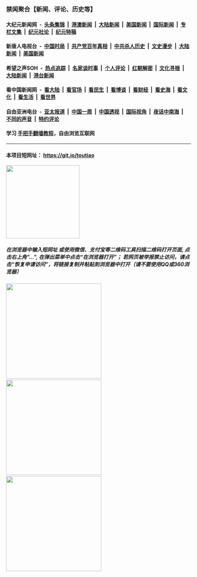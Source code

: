 ### 禁闻聚合【新闻、评论、历史等】

#### 大纪元新闻网 &nbsp;-&nbsp; [头条集锦](indexes/E头条集锦.md?t=02110402) &nbsp;|&nbsp; [港澳新闻](indexes/E港澳新闻.md?t=02110402)  &nbsp;|&nbsp; [大陆新闻](indexes/E大陆新闻.md?t=02110402) &nbsp;|&nbsp; [美国新闻](indexes/E美国新闻.md?t=02110402) &nbsp;|&nbsp; [国际新闻](indexes/E国际新闻.md?t=02110402) &nbsp;|&nbsp; [专栏文集](indexes/E专栏文集.md?t=02110402) &nbsp;|&nbsp; [纪元社论](indexes/E纪元社论.md?t=02110402) &nbsp;|&nbsp; [纪元特稿](indexes/E纪元特稿.md?t=02110402) 

#### 新唐人电视台 &nbsp;-&nbsp; [中国时局](indexes/N中国时局.md?t=02110402) &nbsp;|&nbsp; [共产党百年真相](indexes/N共产党百年真相.md?t=02110402) &nbsp;|&nbsp; [中共杀人历史](indexes/N中共杀人历史.md?t=02110402) &nbsp;|&nbsp; [文史漫步](indexes/N文史漫步.md?t=02110402) &nbsp;|&nbsp; [大陆新闻](indexes/N大陆新闻.md?t=02110402) &nbsp;|&nbsp; [美国新闻](indexes/N美国新闻.md?t=02110402)

#### 希望之声SOH &nbsp;-&nbsp; [热点追踪](indexes/H热点追踪.md?t=02110402) &nbsp;|&nbsp; [名家谈时事](indexes/H名家谈时事.md?t=02110402) &nbsp;|&nbsp; [个人评论](indexes/H个人评论.md?t=02110402)  &nbsp;|&nbsp; [红朝解密](indexes/H红朝解密.md?t=02110402) &nbsp;|&nbsp; [文化寻根](indexes/H文化寻根.md?t=02110402) &nbsp;|&nbsp; [大陆新闻](indexes/H大陆新闻.md?t=02110402) &nbsp;|&nbsp; [港台新闻](indexes/H港台新闻.md?t=02110402)

#### 看中国新闻网 &nbsp;-&nbsp; [看大陆](indexes/S看大陆.md?t=02110402) &nbsp;|&nbsp; [看官场](indexes/S看官场.md?t=02110402) &nbsp;|&nbsp; [看民生](indexes/S看民生.md?t=02110402)  &nbsp;|&nbsp; [看博谈](indexes/S看博谈.md?t=02110402) &nbsp;|&nbsp; [看财经](indexes/S看财经.md?t=02110402) &nbsp;|&nbsp; [看史海](indexes/S看史海.md?t=02110402) &nbsp;|&nbsp; [看文化](indexes/S看文化.md?t=02110402) &nbsp;|&nbsp; [看生活](indexes/S看生活.md?t=02110402) &nbsp;|&nbsp; [看世界](indexes/S看世界.md?t=02110402)

#### 自由亚洲电台 &nbsp;-&nbsp; [亚太报道](indexes/R亚太报道.md?t=02110402) &nbsp;|&nbsp; [中国一周](indexes/R中国一周.md?t=02110402) &nbsp;|&nbsp; [中国透视](indexes/R中国透视.md?t=02110402)  &nbsp;|&nbsp; [国际视角](indexes/R国际视角.md?t=02110402) &nbsp;|&nbsp; [夜话中南海](indexes/R夜话中南海.md?t=02110402) &nbsp;|&nbsp; [不同的声音](indexes/R不同的声音.md?t=02110402) &nbsp;|&nbsp; [特约评论](indexes/R特约评论.md?t=02110402)

#### 学习 [手把手翻墙教程](https://github.com/gfw-breaker/guides/wiki)，自由浏览互联网

----

#### 本项目短网址： https://git.io/toutiao
<img src="https://raw.githubusercontent.com/gfw-breaker/banned-news/master/scripts/img/qr.png" width="200px"/>  

##### 在浏览器中输入短网址 或使用微信、支付宝等二维码工具扫描二维码打开页面, 点击右上角"...", 在弹出菜单中点击“在浏览器打开”； 若网页被举报禁止访问，请点击“恢复申请访问”，将链接复制并粘贴到浏览器中打开（请不要使用QQ或360浏览器）

<img src="https://raw.githubusercontent.com/gfw-breaker/banned-news/master/scripts/img/1.png" width="260px"/> &nbsp; <img src="https://raw.githubusercontent.com/gfw-breaker/banned-news/master/scripts/img/2.png" width="260px"/> &nbsp; <img src="https://raw.githubusercontent.com/gfw-breaker/banned-news/master/scripts/img/3.png" width="260px"/>
